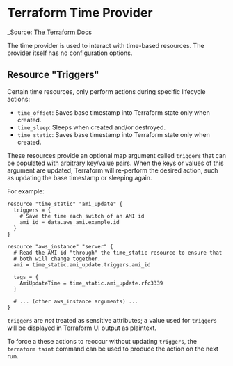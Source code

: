 # Terraform Time Provider

_Source: [The Terraform Docs](https://www.terraform.io/docs/providers/time/index.html)

The time provider is used to interact with time-based resources. The provider itself has no configuration options.

## Resource "Triggers"

Certain time resources, only perform actions during specific lifecycle actions:

* `time_offset`: Saves base timestamp into Terraform state only when created.
* `time_sleep`: Sleeps when created and/or destroyed.
* `time_static`: Saves base timestamp into Terraform state only when created.

These resources provide an optional map argument called `triggers` that can be populated with arbitrary key/value pairs. When the keys or values of this argument are updated, Terraform will re-perform the desired action, such as updating the base timestamp or sleeping again.

For example:

```hcl
resource "time_static" "ami_update" {
  triggers = {
    # Save the time each switch of an AMI id
    ami_id = data.aws_ami.example.id
  }
}

resource "aws_instance" "server" {
  # Read the AMI id "through" the time_static resource to ensure that
  # both will change together.
  ami = time_static.ami_update.triggers.ami_id

  tags = {
    AmiUpdateTime = time_static.ami_update.rfc3339
  }

  # ... (other aws_instance arguments) ...
}
```

`triggers` are _not_ treated as sensitive attributes; a value used for `triggers` will be displayed in Terraform UI output as plaintext.

To force a these actions to reoccur without updating `triggers`, the `terraform taint` command can be used to produce the action on the next run.